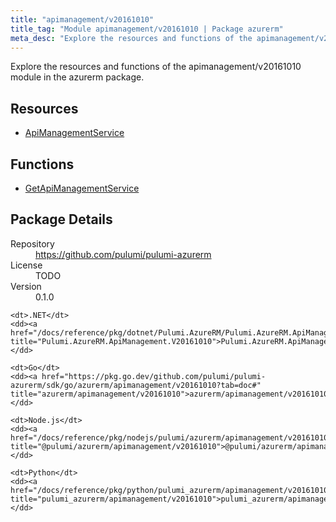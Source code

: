 ```yaml
---
title: "apimanagement/v20161010"
title_tag: "Module apimanagement/v20161010 | Package azurerm"
meta_desc: "Explore the resources and functions of the apimanagement/v20161010 module in the azurerm package."
---
```


<!-- WARNING: this file was generated by Pulumi Docs Generator. -->
<!-- Do not edit by hand unless you're certain you know what you are doing! -->

Explore the resources and functions of the apimanagement/v20161010 module in the azurerm package.

<h2 id="resources">Resources</h2>
<ul class="api">
    <li><a href="apimanagementservice" title="ApiManagementService"><span class="symbol resource"></span>ApiManagementService</a></li>
</ul>

<h2 id="functions">Functions</h2>
<ul class="api">
    <li><a href="getapimanagementservice" title="GetApiManagementService"><span class="symbol function"></span>GetApiManagementService</a></li>
</ul>

<h2 id="package-details">Package Details</h2>
<dl class="package-details">
	<dt>Repository</dt>
	<dd><a href="https://github.com/pulumi/pulumi-azurerm">https://github.com/pulumi/pulumi-azurerm</a></dd>
	<dt>License</dt>
	<dd>TODO</dd>
	<dt>Version</dt>
	<dd>0.1.0</dd>
</dl>



<dl class="tabular">

    <dt>.NET</dt>
    <dd><a href="/docs/reference/pkg/dotnet/Pulumi.AzureRM/Pulumi.AzureRM.ApiManagement.V20161010.html" title="Pulumi.AzureRM.ApiManagement.V20161010">Pulumi.AzureRM.ApiManagement.V20161010</a></dd>

    <dt>Go</dt>
    <dd><a href="https://pkg.go.dev/github.com/pulumi/pulumi-azurerm/sdk/go/azurerm/apimanagement/v20161010?tab=doc#" title="azurerm/apimanagement/v20161010">azurerm/apimanagement/v20161010</a></dd>

    <dt>Node.js</dt>
    <dd><a href="/docs/reference/pkg/nodejs/pulumi/azurerm/apimanagement/v20161010/#" title="@pulumi/azurerm/apimanagement/v20161010">@pulumi/azurerm/apimanagement/v20161010</a></dd>

    <dt>Python</dt>
    <dd><a href="/docs/reference/pkg/python/pulumi_azurerm/apimanagement/v20161010" title="pulumi_azurerm/apimanagement/v20161010">pulumi_azurerm/apimanagement/v20161010</a></dd>

</dl>

